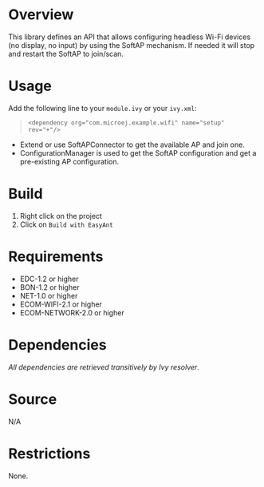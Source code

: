 # Overview
This library defines an API that allows configuring headless Wi-Fi devices (no display, no input) by using the SoftAP mechanism. If needed it will stop and restart the SoftAP to join/scan.

# Usage
Add the following line to your `module.ivy` or your `ivy.xml`:
> `<dependency org="com.microej.example.wifi" name="setup" rev="+"/>`

- Extend or use SoftAPConnector to get the available AP and join one.
- ConfigurationManager is used to get the SoftAP configuration and get a pre-existing AP configuration.

# Build
1. Right click on the project
2. Click on `Build with EasyAnt`

# Requirements
  - EDC-1.2 or higher
  - BON-1.2 or higher
  - NET-1.0 or higher
  - ECOM-WIFI-2.1 or higher
  - ECOM-NETWORK-2.0 or higher

# Dependencies
_All dependencies are retrieved transitively by Ivy resolver_.

# Source
N/A

# Restrictions
None.

<!--
    Markdown
    Copyright 2018-2019 MicroEJ Corp. All rights reserved.
    For demonstration purpose only.
    MicroEJ Corp. PROPRIETARY. Use is subject to license terms.
-->